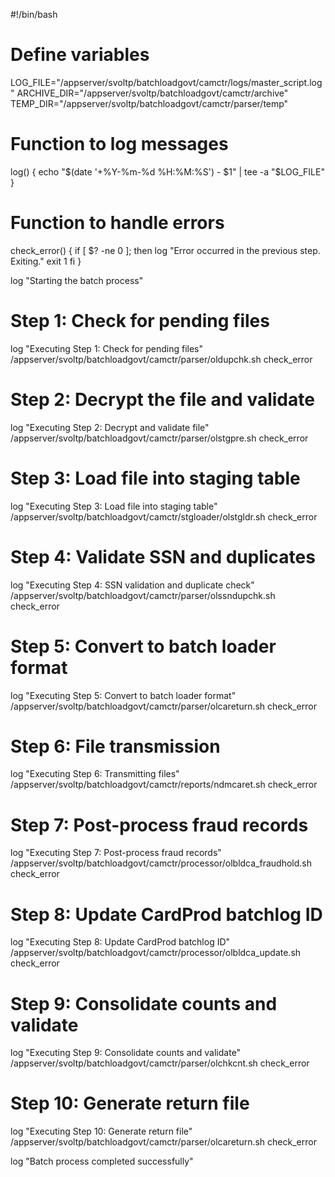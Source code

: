#!/bin/bash

# Define variables
LOG_FILE="/appserver/svoltp/batchloadgovt/camctr/logs/master_script.log"
ARCHIVE_DIR="/appserver/svoltp/batchloadgovt/camctr/archive"
TEMP_DIR="/appserver/svoltp/batchloadgovt/camctr/parser/temp"

# Function to log messages
log() {
    echo "$(date '+%Y-%m-%d %H:%M:%S') - $1" | tee -a "$LOG_FILE"
}

# Function to handle errors
check_error() {
    if [ $? -ne 0 ]; then
        log "Error occurred in the previous step. Exiting."
        exit 1
    fi
}

log "Starting the batch process"

# Step 1: Check for pending files
log "Executing Step 1: Check for pending files"
/appserver/svoltp/batchloadgovt/camctr/parser/oldupchk.sh
check_error

# Step 2: Decrypt the file and validate
log "Executing Step 2: Decrypt and validate file"
/appserver/svoltp/batchloadgovt/camctr/parser/olstgpre.sh
check_error

# Step 3: Load file into staging table
log "Executing Step 3: Load file into staging table"
/appserver/svoltp/batchloadgovt/camctr/stgloader/olstgldr.sh
check_error

# Step 4: Validate SSN and duplicates
log "Executing Step 4: SSN validation and duplicate check"
/appserver/svoltp/batchloadgovt/camctr/parser/olssndupchk.sh
check_error

# Step 5: Convert to batch loader format
log "Executing Step 5: Convert to batch loader format"
/appserver/svoltp/batchloadgovt/camctr/parser/olcareturn.sh
check_error

# Step 6: File transmission
log "Executing Step 6: Transmitting files"
/appserver/svoltp/batchloadgovt/camctr/reports/ndmcaret.sh
check_error

# Step 7: Post-process fraud records
log "Executing Step 7: Post-process fraud records"
/appserver/svoltp/batchloadgovt/camctr/processor/olbldca_fraudhold.sh
check_error

# Step 8: Update CardProd batchlog ID
log "Executing Step 8: Update CardProd batchlog ID"
/appserver/svoltp/batchloadgovt/camctr/processor/olbldca_update.sh
check_error

# Step 9: Consolidate counts and validate
log "Executing Step 9: Consolidate counts and validate"
/appserver/svoltp/batchloadgovt/camctr/parser/olchkcnt.sh
check_error

# Step 10: Generate return file
log "Executing Step 10: Generate return file"
/appserver/svoltp/batchloadgovt/camctr/parser/olcareturn.sh
check_error

log "Batch process completed successfully"

